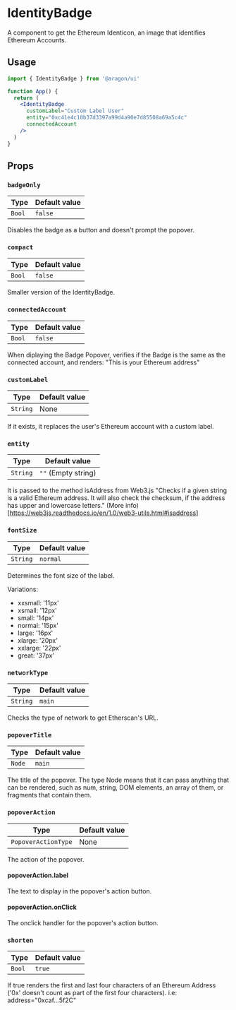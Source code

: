 # IdentityBadge

A component to get the Ethereum Identicon, an image that identifies Ethereum Accounts.

## Usage

```jsx
import { IdentityBadge } from '@aragon/ui'

function App() {
  return (
    <IdentityBadge
      customLabel="Custom Label User"
      entity="0xc41e4c10b37d3397a99d4a90e7d85508a69a5c4c"
      connectedAccount
    />
  )
}
```

## Props

### `badgeOnly`

| Type   | Default value |
| ------ | ------------- |
| `Bool` | `false`       |

Disables the badge as a button and doesn't prompt the popover.

### `compact`

| Type   | Default value |
| ------ | ------------- |
| `Bool` | `false`       |

Smaller version of the IdentityBadge.

### `connectedAccount`

| Type   | Default value |
| ------ | ------------- |
| `Bool` | `false`       |

When diplaying the Badge Popover, verifies if the Badge is the same as the connected account, and renders: "This is your Ethereum address"

### `customLabel`

| Type     | Default value |
| -------- | ------------- |
| `String` | None          |

If it exists, it replaces the user's Ethereum account with a custom label.

### `entity`

| Type     | Default value       |
| -------- | ------------------- |
| `String` | `""` (Empty string) |

It is passed to the method isAddress from Web3.js
"Checks if a given string is a valid Ethereum address. It will also check the checksum, if the address has upper and lowercase letters." (More info)[https://web3js.readthedocs.io/en/1.0/web3-utils.html#isaddress]

### `fontSize`

| Type     | Default value |
| -------- | ------------- |
| `String` | `normal`        |

Determines the font size of the label.

Variations:

- xxsmall: '11px'
- xsmall: '12px'
- small: '14px'
- normal: '15px'
- large: '16px'
- xlarge: '20px'
- xxlarge: '22px'
- great: '37px'

### `networkType`

| Type     | Default value |
| -------- | ------------- |
| `String` | `main`        |

Checks the type of network to get Etherscan's URL.

### `popoverTitle`

| Type   | Default value |
| ------ | ------------- |
| `Node` | `main`        |

The title of the popover. The type Node means that it can pass anything that can be rendered, such as num, string, DOM elements, an array of them, or fragments that contain them.

### `popoverAction`

| Type                | Default value |
| ------------------- | ------------- |
| `PopoverActionType` | None          |

The action of the popover.

#### popoverAction.label

The text to display in the popover's action button.

#### popoverAction.onClick

The onclick handler for the popover's action button.

### `shorten`

| Type   | Default value |
| ------ | ------------- |
| `Bool` | `true`        |

If true renders the first and last four characters of an Ethereum Address ('0x' doesn't count as part of the first four characters). i.e: address="0xcaf…5f2C"
